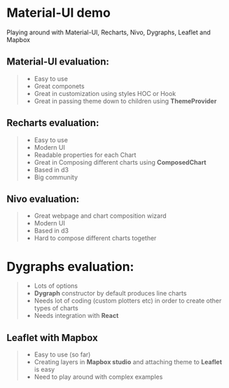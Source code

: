 # Material-UI demo

Playing around with Material-UI, Recharts, Nivo, Dygraphs, Leaflet and Mapbox

## Material-UI evaluation:

> - Easy to use
> - Great componets
> - Great in customization using styles HOC or Hook
> - Great in passing theme down to children using **ThemeProvider**

## Recharts evaluation:

> - Easy to use
> - Modern UI
> - Readable properties for each Chart
> - Great in Composing different charts using **ComposedChart**
> - Based in d3
> - Big community 

## Nivo evaluation:

> - Great webpage and chart composition wizard
> - Modern UI
> - Based in d3
> - Hard to compose different charts together

# Dygraphs evaluation:

> - Lots of options
> - **Dygraph** constructor by default produces line charts
> - Needs lot of coding (custom plotters etc) in order to create other types of charts
> - Needs integration with **React**

## Leaflet with Mapbox

> - Easy to use (so far)
> - Creating layers in **Mapbox studio** and attaching theme to **Leaflet** is easy
> - Need to play around with complex examples
